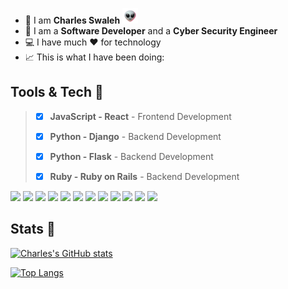 * 🤪 I am **Charles Swaleh** <img src="alien.gif" height="25px">
* 🤖 I am a **Software Developer** and a **Cyber Security Engineer**
* 💻 I have much ❤️ for technology
* 📈 This is what I have been doing:

## Tools & Tech 🔭
>
>- [X] **JavaScript - React** - Frontend Development
>
>- [X] **Python - Django** - Backend Development
>
>- [X] **Python - Flask** - Backend Development
>
>- [X] **Ruby - Ruby on Rails** - Backend Development


![](https://img.shields.io/badge/OS-Linux-informational?style=flat&logo=linux&logoColor=white&color=800020)
![](https://img.shields.io/badge/Code-JavaScript-informational?style=flat&logo=javascript&logoColor=white&color=800020)
![](https://img.shields.io/badge/Code-React-informational?style=flat&logo=react&logoColor=white&color=800020)
![](https://img.shields.io/badge/Code-Python-informational?style=flat&logo=python&logoColor=white&color=800020)
![](https://img.shields.io/badge/Code-Django-informational?style=flat&logo=django&logoColor=white&color=800020)
![](https://img.shields.io/badge/Code-Flask-informational?style=flat&logo=flask&logoColor=white&color=800020)
![](https://img.shields.io/badge/Code-Ruby-informational?style=flat&logo=ruby&logoColor=white&color=800020)
![](https://img.shields.io/badge/Code-Rails-informational?style=flat&logo=Ruby&logoColor=white&color=800020)
![](https://img.shields.io/badge/Shell-Bash-informational?style=flat&logo=gnu-bash&logoColor=white&color=800020)
![](https://img.shields.io/badge/Tools-PostgreSQL-informational?style=flat&logo=postgresql&logoColor=white&color=800020)
![](https://img.shields.io/badge/Tools-MySQL-informational?style=flat&logo=mysql&logoColor=white&color=800020)
![](https://img.shields.io/badge/Tools-Docker-informational?style=flat&logo=docker&logoColor=white&color=800020)

## Stats 🔭

  [![Charles's GitHub stats](https://github-readme-stats.vercel.app/api?username=mashm3ll0w&count_private=true&show_icons=true&theme=maroongold&include_all_commits=true)](https://github.com/anuraghazra/github-readme-stats)

  [![Top Langs](https://github-readme-stats.vercel.app/api/top-langs/?username=mashm3ll0w&layout=compact&theme=maroongold&langs_count=6)](https://github.com/anuraghazra/github-readme-stats)

